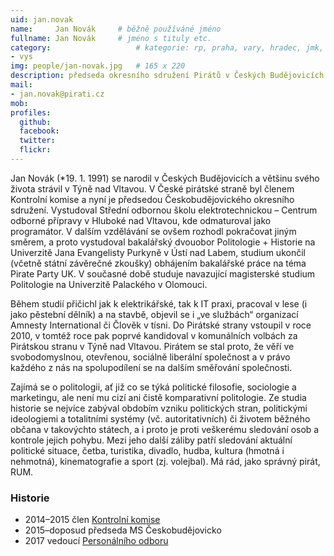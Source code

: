 ```yaml
---
uid: jan.novak
name:     Jan Novák  	# běžně používáné jméno
fullname: Jan Novák  	# jméno s tituly etc.
category:                 	# kategorie: rp, praha, vary, hradec, jmk, senat
- vys
img: people/jan-novak.jpg   # 165 x 220
description: předseda okresního sdružení Pirátů v Českých Budějovicích           	# kratký popis, max 160 znaků
mail:
- jan.novak@pirati.cz
mob:			  
profiles:
  github:                 
  facebook: 		  
  twitter: 		  
  flickr:     		  
---
```


 Jan Novák (\*19. 1. 1991) se narodil v Českých Budějovicích a většinu svého života strávil v Týně nad Vltavou. V České pirátské straně byl členem Kontrolní komise a nyní je předsedou Českobudějovického okresního sdružení. Vystudoval Střední odbornou školu elektrotechnickou – Centrum odborné přípravy v Hluboké nad Vltavou, kde odmaturoval jako programátor. V dalším vzdělávání se ovšem rozhodl pokračovat jiným směrem, a proto vystudoval bakalářský dvouobor Politologie + Historie na Univerzitě Jana Evangelisty Purkyně v Ústí nad Labem, studium ukončil (včetně státní závěrečné zkoušky) obhájením bakalářské práce na téma Pirate Party UK. V současné době studuje navazující magisterské studium Politologie na Univerzitě Palackého v Olomouci.

Během studií přičichl jak k elektrikářské, tak k IT praxi, pracoval v lese (i jako pěstební dělník) a na stavbě, objevil se i „ve službách“ organizací Amnesty International či Člověk v tísni. Do Pirátské strany vstoupil v roce 2010, v tomtéž roce pak poprvé kandidoval v komunálních volbách za Pirátskou stranu v Týně nad Vltavou. Pirátem se stal proto, že věří ve svobodomyslnou, otevřenou, sociálně liberální společnost a v právo každého z nás na spolupodílení se na dalším směřování společnosti.

Zajímá se o politologii, ať již co se týká politické filosofie, sociologie a marketingu, ale není mu cizí ani čistě komparativní politologie. Ze studia historie se nejvíce zabýval obdobím vzniku politických stran, politickými ideologiemi a totalitními systémy (vč. autoritativních) či životem běžného občana v takovýchto státech, a i proto je proti veškerému sledování osob a kontrole jejich pohybu. Mezi jeho další záliby patří sledování aktuální politické situace, četba, turistika, divadlo, hudba, kultura (hmotná i nehmotná), kinematografie a sport (zj. volejbal). Má rád, jako správný pirát, RUM.


### Historie

- 2014–2015 člen [Kontrolní komise](https://wiki.pirati.cz/kk/start)
- 2015–doposud předseda MS Českobudějovicko
- 2017 vedoucí [Personálního odboru](https://wiki.pirati.cz/po/start)
